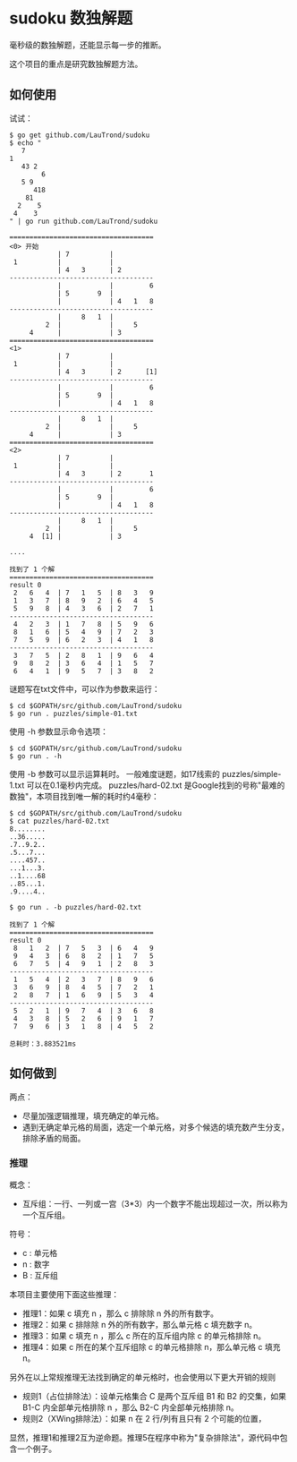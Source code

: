 # sudoku 数独解题

毫秒级的数独解题，还能显示每一步的推断。

这个项目的重点是研究数独解题方法。

## 如何使用 ##

试试：

    $ go get github.com/LauTrond/sudoku
    $ echo "
       7
    1
       43 2
            6
       5 9
          418
        81
      2    5
     4    3
    " | go run github.com/LauTrond/sudoku
    
    ====================================
    <0> 开始
                | 7          |            
     1          |            |            
                | 4   3      | 2          
    ------------------------------------
                |            |         6  
                | 5       9  |            
                |            | 4   1   8  
    ------------------------------------
                |     8   1  |            
             2  |            |     5      
         4      |            | 3          
    ====================================
    <1>
                | 7          |            
     1          |            |            
                | 4   3      | 2      [1] 
    ------------------------------------
                |            |         6  
                | 5       9  |            
                |            | 4   1   8  
    ------------------------------------
                |     8   1  |            
             2  |            |     5      
         4      |            | 3          
    ====================================
    <2>
                | 7          |            
     1          |            |            
                | 4   3      | 2       1  
    ------------------------------------
                |            |         6  
                | 5       9  |            
                |            | 4   1   8  
    ------------------------------------
                |     8   1  |            
             2  |            |     5      
         4  [1] |            | 3          

    ....
    
    找到了 1 个解
    ====================================
    result 0
     2   6   4  | 7   1   5  | 8   3   9  
     1   3   7  | 8   9   2  | 6   4   5  
     5   9   8  | 4   3   6  | 2   7   1  
    ------------------------------------
     4   2   3  | 1   7   8  | 5   9   6  
     8   1   6  | 5   4   9  | 7   2   3  
     7   5   9  | 6   2   3  | 4   1   8  
    ------------------------------------
     3   7   5  | 2   8   1  | 9   6   4  
     9   8   2  | 3   6   4  | 1   5   7  
     6   4   1  | 9   5   7  | 3   8   2  

谜题写在txt文件中，可以作为参数来运行：

    $ cd $GOPATH/src/github.com/LauTrond/sudoku
    $ go run . puzzles/simple-01.txt

使用 -h 参数显示命令选项：

    $ cd $GOPATH/src/github.com/LauTrond/sudoku
    $ go run . -h

使用 -b 参数可以显示运算耗时。
一般难度谜题，如17线索的 puzzles/simple-1.txt 可以在0.1毫秒内完成。
puzzles/hard-02.txt 是Google找到的号称"最难的数独"，本项目找到唯一解的耗时约4毫秒：

    $ cd $GOPATH/src/github.com/LauTrond/sudoku
    $ cat puzzles/hard-02.txt
    8........
    ..36.....
    .7..9.2..
    .5...7...
    ....457..
    ...1...3.
    ..1....68
    ..85...1.
    .9....4..
    
    $ go run . -b puzzles/hard-02.txt
      
    找到了 1 个解
    ====================================
    result 0
     8   1   2  | 7   5   3  | 6   4   9  
     9   4   3  | 6   8   2  | 1   7   5  
     6   7   5  | 4   9   1  | 2   8   3  
    ------------------------------------
     1   5   4  | 2   3   7  | 8   9   6  
     3   6   9  | 8   4   5  | 7   2   1  
     2   8   7  | 1   6   9  | 5   3   4  
    ------------------------------------
     5   2   1  | 9   7   4  | 3   6   8  
     4   3   8  | 5   2   6  | 9   1   7  
     7   9   6  | 3   1   8  | 4   5   2  
      
    总耗时：3.883521ms

## 如何做到 ##

两点：

- 尽量加强逻辑推理，填充确定的单元格。
- 遇到无确定单元格的局面，选定一个单元格，对多个候选的填充数产生分支，排除矛盾的局面。

### 推理 ###

概念：

- 互斥组：一行、一列或一宫（3*3）内一个数字不能出现超过一次，所以称为一个互斥组。

符号：

- c : 单元格
- n : 数字
- B : 互斥组

本项目主要使用下面这些推理：

- 推理1：如果 c 填充 n ，那么 c 排除除 n 外的所有数字。
- 推理2：如果 c 排除除 n 外的所有数字，那么单元格 c 填充数字 n。
- 推理3：如果 c 填充 n ，那么 c 所在的互斥组内除 c 的单元格排除 n。
- 推理4：如果 c 所在的某个互斥组除 c 的单元格排除 n，那么单元格 c 填充 n。

另外在以上常规推理无法找到确定的单元格时，也会使用以下更大开销的规则

- 规则1（占位排除法）：设单元格集合 C 是两个互斥组 B1 和 B2 的交集，如果 B1-C 内全部单元格排除 n ，那么 B2-C 内全部单元格排除 n。
- 规则2（XWing排除法）：如果 n 在 2 行/列有且只有 2 个可能的位置，

显然，推理1和推理2互为逆命题。推理5在程序中称为"复杂排除法"，源代码中包含一个例子。
